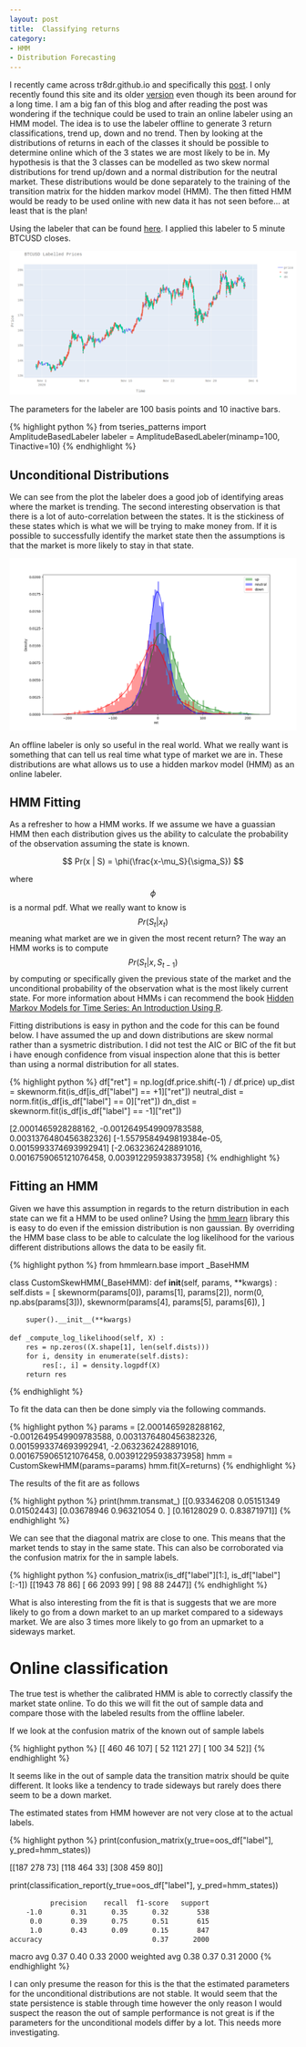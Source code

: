 ```yaml
---
layout: post
title:  Classifying returns
category:
- HMM
- Distribution Forecasting
---
```


I recently came across tr8dr.github.io and specifically this [post][tr8der-labelling]. I only recently found this site and its older [version][tr8der-wp] even though its been around for a long time.
I am a big fan of this blog and after reading the post was wondering if the technique could be used to train an online labeler using an HMM model.
The idea is to use the labeler offline to generate 3 return classifications, trend up, down and no trend.
Then by looking at the distributions of returns in each of the classes it should be possible to determine online which of the 3 states we are most likely to be in.
My hypothesis is that the 3 classes can be modelled as two skew normal distributions for trend up/down and a normal distribution for the neutral market.
These distributions would be done separately to the training of the transition matrix for the hidden markov model (HMM).
The then fitted HMM would be ready to be used online with new data it has not seen before... at least that is the plan!

Using the labeler that can be found [here][tr8der-lib]. I applied this labeler to 5 minute BTCUSD closes.

![Moveing averages](/assets/2020-12-01/labeled_prices.png)

The parameters for the labeler are 100 basis points and 10 inactive bars.

{% highlight python %}
from tseries_patterns import AmplitudeBasedLabeler
labeler = AmplitudeBasedLabeler(minamp=100, Tinactive=10)
{% endhighlight %}

## Unconditional Distributions

We can see from the plot the labeler does a good job of identifying areas where the market is trending.
The second interesting observation is that there is a lot of auto-correlation between the states. It is the stickiness of these states which is what we will be trying to make money from.
If it is possible to successfully identify the market state then the assumptions is that the market is more likely to stay in that state.

![Moveing averages](/assets/2020-12-01/return_dist.png)

An offline labeler is only so useful in the real world. What we really want is something that can tell us real time what type of market we are in.
These distributions are what allows us to use a hidden markov model (HMM) as an online labeler.

## HMM Fitting

As a refresher to how a HMM works. If we assume we have a guassian HMM then each distribution gives us the ability to calculate
the probability of the observation assuming the state is known.

$$ Pr(x | S) = \phi(\frac{x-\mu_S}{\sigma_S}) $$

where $$ \phi $$ is a normal pdf.
What we really want to know is $$ Pr(S_t | x_t) $$ meaning what market are we in given the most recent return? The way an HMM
works is to compute $$ Pr(S_t | x, S_{t-1}) $$ by computing or specifically given the previous state of the market and the unconditional probability of the observation
what is the most likely current state. For more information about HMMs i can recommend the book [Hidden Markov Models for Time Series: An Introduction Using R][hmm-book].

Fitting distributions is easy in python and the code for this can be found below. I have assumed the up and down distributions are skew normal rather than a sysmetric distribution.
I did not test the AIC or BIC of the fit but i have enough confidence from visual inspection alone that this is better than using a normal distribution for all states.

{% highlight python %}
df["ret"] = np.log(df.price.shift(-1) / df.price)
up_dist = skewnorm.fit(is_df[is_df["label"] == +1]["ret"])
neutral_dist = norm.fit(is_df[is_df["label"] == 0]["ret"])
dn_dist = skewnorm.fit(is_df[is_df["label"] == -1]["ret"])

[2.0001465928288162, -0.0012649549909783588, 0.0031376480456382326]
[-1.5579584949819384e-05, 0.0015993374693992941]
[-2.0632362428891016, 0.0016759065121076458, 0.003912295938373958]
{% endhighlight %}

## Fitting an HMM

Given we have this assumption in regards to the return distribution in each state can we fit a HMM to be used online?
Using the [hmm learn][hmmlearn-lib] library this is easy to do even if the emission distribution is non gaussian.
By overriding the HMM base class to be able to calculate the log likelihood for the various different distributions allows the data to be easily fit.

{% highlight python %}
from hmmlearn.base import _BaseHMM

class CustomSkewHMM(_BaseHMM):
    def __init__(self, params, **kwargs) :
        self.dists = [
            skewnorm(params[0]), params[1], params[2]),
            norm(0, np.abs(params[3])),
            skewnorm(params[4], params[5], params[6]),
        ]

        super().__init__(**kwargs)

    def _compute_log_likelihood(self, X) :
        res = np.zeros((X.shape[1], len(self.dists)))
        for i, density in enumerate(self.dists):
            res[:, i] = density.logpdf(X)
        return res

{% endhighlight %}

To fit the data can then be done simply via the following commands.

{% highlight python %}
    params = [2.0001465928288162, -0.0012649549909783588, 0.0031376480456382326,
              0.0015993374693992941,
              -2.0632362428891016, 0.0016759065121076458, 0.003912295938373958]
    hmm = CustomSkewHMM(params=params)
    hmm.fit(X=returns)
{% endhighlight %}

The results of the fit are as follows

{% highlight python %}
print(hmm.transmat_)
[[0.93346208 0.05151349 0.01502443]
 [0.03678946 0.96321054 0.        ]
 [0.16128029 0.         0.83871971]]
{% endhighlight %}

We can see that the diagonal matrix are close to one. This means that the market tends to stay in the same state.
This can also be corroborated via the confusion matrix for the in sample labels.

{% highlight python %}
confusion_matrix(is_df["label"][1:], is_df["label"][:-1])
[[1943   78   86]
 [  66 2093   99]
 [  98   88 2447]]
{% endhighlight %}

What is also interesting from the fit is that is suggests that we are more likely to go from a down market to an up market compared to a sideways market.
We are also 3 times more likely to go from an upmarket to a sideways market.

# Online classification

The true test is whether the calibrated HMM is able to correctly classify the market state online. To do this we will fit the out of sample data
and compare those with the labeled results from the offline labeler.

If we look at the confusion matrix of the known out of sample labels

{% highlight python %}
[[ 460   46  107]
 [  52 1121   27]
 [ 100   34   52]]
{% endhighlight %}

It seems like in the out of sample data the transition matrix should be quite different.
It looks like a tendency to trade sideways but rarely does there seem to be a down market.

The estimated states from HMM however are not very close at to the actual labels.

{% highlight python %}
print(confusion_matrix(y_true=oos_df["label"], y_pred=hmm_states))

[[187 278  73]
 [118 464  33]
 [308 459  80]]

print(classification_report(y_true=oos_df["label"], y_pred=hmm_states))

              precision    recall  f1-score   support
        -1.0       0.31      0.35      0.32       538
         0.0       0.39      0.75      0.51       615
         1.0       0.43      0.09      0.15       847
    accuracy                           0.37      2000
   macro avg       0.37      0.40      0.33      2000
weighted avg       0.38      0.37      0.31      2000
{% endhighlight %}

I can only presume the reason for this is the that the estimated parameters for the unconditional distributions are not stable.
It would seem that the state persistence is stable through time however the only reason I would suspect the reason the out of sample performance is not great is if
the parameters for the unconditional models differ by a lot. This needs more investigating.

[tr8der-labelling]: https://tr8dr.github.io/labeling/
[tr8der-wp]: https://tr8dr.wordpress.com
[tr8der-lib]: https://github.com/tr8dr/tseries-patterns
[hmm-book]: https://www.amazon.co.uk/Hidden-Markov-Models-Time-Introduction/dp/1482253836
[hmmlearn-lib]: https://hmmlearn.readthedocs.io/en/latest/index.html
